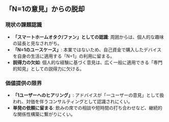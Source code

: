 


## 「N=1の意見」からの脱却

### 現状の課題認識

*   **「スマートホームオタク/ファン」としての認識**: 周囲からは、個人的な趣味の延長と見なされがち。
*   **「N=1のユースケース」**: 本業ではないため、自己資金で購入したデバイスを自身の生活に適用する「N=1」の利用に留まる。
*   **説得力の欠如**: 個人的な経験に基づく意見は、広く一般に適用できる「専門的知見」としての説得力に欠ける。

### 価値提供の限界

*   **「1ユーザーへのヒアリング」**: アドバイスが「一ユーザーの意見」として扱われ、対価を伴うコンサルティングとして認識されにくい。
*   **単発の依頼に留まる**: 飲みの席での相談や短時間の打ち合わせなど、継続的な関係性構築に繋がりにくい。

